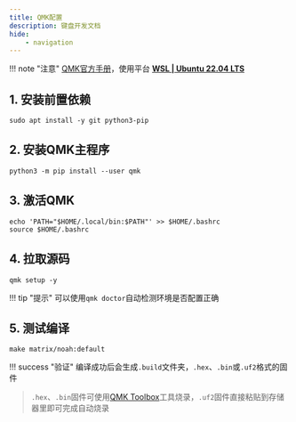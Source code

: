 ```yaml
---
title: QMK配置
description: 键盘开发文档
hide:
    - navigation
---
```


!!! note "注意"
    [QMK官方手册](https://docs.qmk.fm/newbs_getting_started)，使用平台 <ins>**WSL | Ubuntu 22.04 LTS**</ins>

## 1. 安装前置依赖

```shell
sudo apt install -y git python3-pip
```

## 2. 安装QMK主程序

```shell
python3 -m pip install --user qmk
```

## 3. 激活QMK

```shell linenums="1"
echo 'PATH="$HOME/.local/bin:$PATH"' >> $HOME/.bashrc
source $HOME/.bashrc
```

## 4. 拉取源码

```shell
qmk setup -y
```

!!! tip "提示"
    可以使用`qmk doctor`自动检测环境是否配置正确

## 5. 测试编译

```shell
make matrix/noah:default
```

!!! success "验证"
    编译成功后会生成`.build`文件夹，`.hex`、`.bin`或`.uf2`格式的固件

> `.hex`、`.bin`固件可使用[QMK Toolbox](https://qmk.fm/toolbox)工具烧录，`.uf2`固件直接粘贴到存储器里即可完成自动烧录

